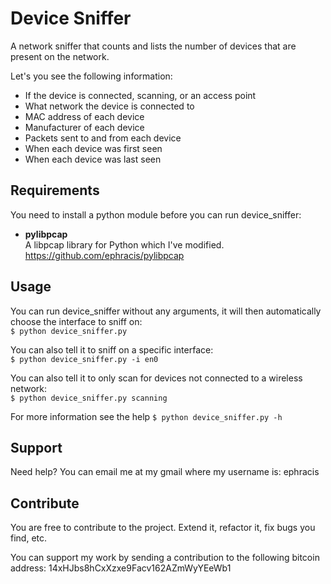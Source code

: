 Device Sniffer
==============

A network sniffer that counts and lists the number of devices that are present on the network.

Let's you see the following information:
* If the device is connected, scanning, or an access point
* What network the device is connected to
* MAC address of each device
* Manufacturer of each device
* Packets sent to and from each device
* When each device was first seen
* When each device was last seen

## Requirements

You need to install a python module before you can run device_sniffer:

* **pylibpcap**<br/>
 A libpcap library for Python which I've modified.<br/>
 https://github.com/ephracis/pylibpcap


## Usage

You can run device_sniffer without any arguments, it will then automatically choose the interface to sniff on:<br/>
`$ python device_sniffer.py`

You can also tell it to sniff on a specific interface:<br/>
`$ python device_sniffer.py -i en0`

You can also tell it to only scan for devices not connected to a wireless network:<br/>
`$ python device_sniffer.py scanning`

For more information see the help
`$ python device_sniffer.py -h`

## Support

Need help? You can email me at my gmail where my username is: ephracis

## Contribute

You are free to contribute to the project. Extend it, refactor it, fix bugs you find, etc.

You can support my work by sending a contribution to the following bitcoin address:
14xHJbs8hCxXzxe9Facv162AZmWyYEeWb1
